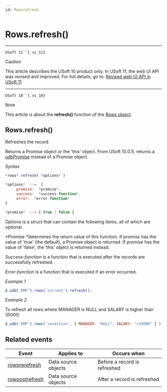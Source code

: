 ```yaml
---
id: Rowsrefresh
---
```


# Rows.refresh()



----

`USoft 11``{.vs_11}`

> [!CAUTION]
> This article describes the USoft 10 product only.
> In USoft 11, the web UI API was revised and improved. For full details, go to:
> [Revised web UI API in USoft 11](/docs/Web%20and%20app%20UIs/UDB%20udb/Revised%20web%20UI%20API%20in%20USoft%2011.md)

----

`USoft 10``{.vs_10}`

> [!NOTE]
> This article is about the **refresh()** function of the [Rows object](/docs/Web%20and%20app%20UIs/UDB%20Rows).

## **Rows.refresh()**

Refreshes the record.

Returns a Promise object or the 'this' object. From USoft 10.0.1I, returns a [udbPromise](/docs/Web%20and%20app%20UIs/JavaScript/Promises%20for%20asynchronous%20Javascript.md) instead of a Promise object.

*Syntax*

```js
*rows*.refresh( *options* )

*options*  ::=  {
     promise:  *promise*,
     success:  *success-function*,
     error:  *error-function*
}

*promise*  ::= { true | false }
```

*Options* is a struct that can contain the following items, all of which are optional.

*Promise *determines the return value of this function. If *promise* has the value of 'true' (the default), a Promise object is returned. If *promise* has the value of 'false', the ‘this’ object is returned instead.

*Success-function* is a function that is executed after the records are successfully refreshed.

*Error-function* is a function that is executed if an error occurred.

*Example 1*

```js
$.udb('EMP').rows('current').refresh();
```

*Example 2*

To refresh all rows where MANAGER is NULL and SALARY is higher than 35000:

```js
$.udb('EMP').rows('condition', { MANAGER: "NULL", SALARY: ">35000" } ).refresh();
```

## Related events

|**Event**|**Applies to**|**Occurs when**|
|--------|--------|--------|
|[rowprerefresh](/docs/Web%20and%20app%20UIs/UDB%20Events/rowprerefresh.md)|Data source objects|Before a record is refreshed|
|[rowpostrefresh](/docs/Web%20and%20app%20UIs/UDB%20Events/rowpostrefresh.md)|Data source objects|After a record is refreshed|



 